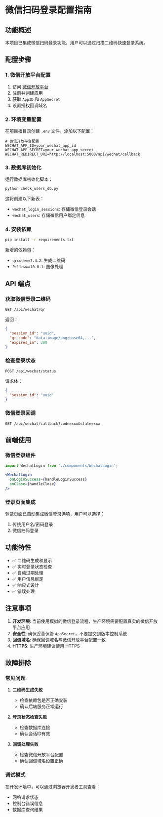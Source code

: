 # 微信扫码登录配置指南

## 功能概述

本项目已集成微信扫码登录功能，用户可以通过扫描二维码快速登录系统。

## 配置步骤

### 1. 微信开放平台配置

1. 访问 [微信开放平台](https://open.weixin.qq.com/)
2. 注册并创建应用
3. 获取 `AppID` 和 `AppSecret`
4. 设置授权回调域名

### 2. 环境变量配置

在项目根目录创建 `.env` 文件，添加以下配置：

```env
# 微信开放平台配置
WECHAT_APP_ID=your_wechat_app_id
WECHAT_APP_SECRET=your_wechat_app_secret
WECHAT_REDIRECT_URI=http://localhost:5000/api/wechat/callback
```

### 3. 数据库初始化

运行数据库初始化脚本：

```bash
python check_users_db.py
```

这将创建以下新表：
- `wechat_login_sessions`: 存储微信登录会话
- `wechat_users`: 存储微信用户绑定信息

### 4. 安装依赖

```bash
pip install -r requirements.txt
```

新增的依赖包：
- `qrcode==7.4.2`: 生成二维码
- `Pillow==10.0.1`: 图像处理

## API 端点

### 获取微信登录二维码
```
GET /api/wechat/qr
```

返回：
```json
{
  "session_id": "uuid",
  "qr_code": "data:image/png;base64,...",
  "expires_in": 300
}
```

### 检查登录状态
```
POST /api/wechat/status
```

请求体：
```json
{
  "session_id": "uuid"
}
```

### 微信登录回调
```
GET /api/wechat/callback?code=xxx&state=xxx
```

## 前端使用

### 微信登录组件

```jsx
import WechatLogin from './components/WechatLogin';

<WechatLogin 
  onLoginSuccess={handleLoginSuccess}
  onClose={handleClose}
/>
```

### 登录页面集成

登录页面已自动集成微信登录选项，用户可以选择：
1. 传统用户名/密码登录
2. 微信扫码登录

## 功能特性

- ✅ 二维码生成和显示
- ✅ 实时登录状态检查
- ✅ 自动过期处理
- ✅ 用户信息绑定
- ✅ 响应式设计
- ✅ 错误处理

## 注意事项

1. **开发环境**: 当前使用模拟的微信登录流程，生产环境需要配置真实的微信开放平台应用
2. **安全性**: 确保妥善保管 `AppSecret`，不要提交到版本控制系统
3. **回调域名**: 确保回调域名与微信开放平台配置一致
4. **HTTPS**: 生产环境建议使用 HTTPS

## 故障排除

### 常见问题

1. **二维码生成失败**
   - 检查依赖包是否正确安装
   - 确认后端服务正常运行

2. **登录状态检查失败**
   - 检查数据库连接
   - 确认会话ID有效

3. **回调处理失败**
   - 检查微信开放平台配置
   - 确认回调域名设置正确

### 调试模式

在开发环境中，可以通过浏览器开发者工具查看：
- 网络请求状态
- 控制台错误信息
- 数据库查询结果
